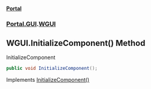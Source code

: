 #### [Portal](index.md 'index')
### [Portal.GUI](Portal.GUI.md 'Portal.GUI').[WGUI](WGUI.md 'Portal.GUI.WGUI')

## WGUI.InitializeComponent() Method

InitializeComponent

```csharp
public void InitializeComponent();
```

Implements [InitializeComponent()](https://docs.microsoft.com/en-us/dotnet/api/System.Windows.Markup.IComponentConnector.InitializeComponent 'System.Windows.Markup.IComponentConnector.InitializeComponent')